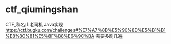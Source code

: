 # ctf_qiumingshan
CTF_秋名山老司机 Java实现
https://ctf.bugku.com/challenges#%E7%A7%8B%E5%90%8D%E5%B1%B1%E8%80%81%E5%8F%B8%E6%9C%BA
需要多刷几遍
